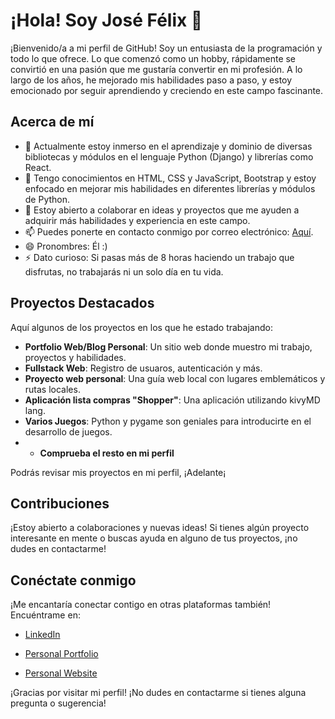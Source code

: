 # ¡Hola! Soy José Félix 👋

¡Bienvenido/a a mi perfil de GitHub! Soy un entusiasta de la programación y todo lo que ofrece. Lo que comenzó como un hobby, rápidamente se convirtió en una pasión que me gustaría convertir en mi profesión. A lo largo de los años, he mejorado mis habilidades paso a paso, y estoy emocionado por seguir aprendiendo y creciendo en este campo fascinante.

## Acerca de mí

- 👀 Actualmente estoy inmerso en el aprendizaje y dominio de diversas bibliotecas y módulos en el lenguaje Python (Django) y librerías como React.
- 🌱 Tengo conocimientos en HTML, CSS y JavaScript, Bootstrap y estoy enfocado en mejorar mis habilidades en diferentes librerías y módulos de Python.
- 💞️ Estoy abierto a colaborar en ideas y proyectos que me ayuden a adquirir más habilidades y experiencia en este campo.
- 📫 Puedes ponerte en contacto conmigo por correo electrónico: [Aquí](mailto:lanzaltura17@gmail.com).
- 😄 Pronombres: Él :)
- ⚡ Dato curioso: Si pasas más de 8 horas haciendo un trabajo que disfrutas, no trabajarás ni un solo día en tu vida.

## Proyectos Destacados

Aquí algunos de los proyectos en los que he estado trabajando:

- **Portfolio Web/Blog Personal**: Un sitio web donde muestro mi trabajo, proyectos y habilidades.
- **Fullstack Web**: Registro de usuaros, autenticación y más.
- **Proyecto web personal**: Una guía web local con lugares emblemáticos y rutas locales.
- **Aplicación lista compras "Shopper"**: Una aplicación utilizando kivyMD lang.
- **Varios Juegos**: Python y pygame son geniales para introducirte en el desarrollo de juegos.
- - **Comprueba el resto en mi perfil**

Podrás revisar mis proyectos en mi perfil, ¡Adelante¡

## Contribuciones

¡Estoy abierto a colaboraciones y nuevas ideas! Si tienes algún proyecto interesante en mente o buscas ayuda en alguno de tus proyectos, ¡no dudes en contactarme!

## Conéctate conmigo

¡Me encantaría conectar contigo en otras plataformas también! Encuéntrame en:

- [LinkedIn](https://www.linkedin.com/in/jose-felix-gordo-casta%C3%B1o-dev-es/)
  
- [Personal Portfolio](https://portfolio.lanzaway.com/)
  
- [Personal Website](https://lanzaway.com/)


¡Gracias por visitar mi perfil! ¡No dudes en contactarme si tienes alguna pregunta o sugerencia!

